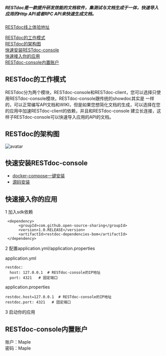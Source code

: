 ##### RESTdoc是一款提升研发效能的文档软件，集测试与文档生成于一体，快速导入应用的Http API或者RPC API来快速生成文档。


[RESTdoc线上体验地址](http://152.136.104.144:8432/restdoc/ "RESTdoc线上体验地址")

[RESTdoc的工作模式](#RESTdoc的工作模式) <br/>
[RESTdoc的架构图](#RESTdoc的架构图) <br/>
[快速安装RESTdoc-console](#快速安装RESTdoc-console) <br/>
[快速接入你的应用](#快速接入你的应用) <br/>
[RESTdoc-console内置账户](#RESTdoc-console内置账户) <br/>

## RESTdoc的工作模式
RESTdoc分为两个模块，RESTdoc-console和RESTdoc-client，您可以选择只使用RESTdoc-console模块，RESTdoc-console跟传统的showdoc其实是
一样的，可以正常编写API文档和WIKI，但是如果您想简化文档的生成，可以选择在您的应用中加速RESTdoc-client的依赖，并且和RESTdoc-console
建立长连接，这样子RESTdoc-console可以快速导入应用的API的文档。

## RESTdoc的架构图
![avatar](https://raw.githubusercontent.com/Overman-mxf/rest-doc/master/static/img/struct.png)

## 快速安装RESTdoc-console

- [docker-compose一键安装](https://github.com/Open-source-sharing/REST-doc/blob/master/docker-compose-install.md "docker-compose一键安装")
- [源码安装](https://github.com/Open-source-sharing/REST-doc/blob/master/source-install.md "源码安装")


## 快速接入你的应用

1 加入sdk依赖

```
 <dependency>
      <groupId>com.github.open-source-sharing</groupId>
      <version>1.0.RELEASE</version>
      <artifactId>restdoc-dependencies-bom</artifactId>
 </dependency>
```

2 配置application.yml/application.properties

application.yml
```
restdoc:
  host: 127.0.0.1  # RESTdoc-console的IP地址
  port: 4321   # 固定端口
```

application.properties
```
restdoc.host=127.0.0.1  # RESTdoc-console的IP地址
restdoc.port: 4321   # 固定端口
```

3 启动你的应用

## RESTdoc-console内置账户
账户：Maple <br>
密码：Maple



